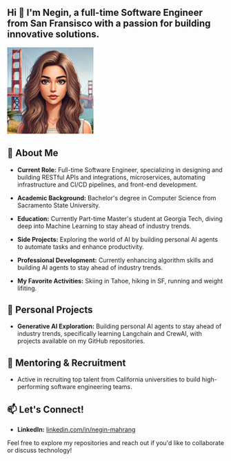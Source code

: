 ## Hi 👋 I'm Negin, a full-time Software Engineer from San Fransisco with a passion for building innovative solutions.

<!--
**neginmhg/neginmhg** is a ✨ _special_ ✨ repository because its `README.md` (this file) appears on your GitHub profile.

Here are some ideas to get you started:

- 🔭 I’m currently working on ...
- 🌱 I’m currently learning ...
- 👯 I’m looking to collaborate on ...
- 🤔 I’m looking for help with ...
- 💬 Ask me about ...
- 📫 How to reach me: ...
- 😄 Pronouns: ...
- ⚡ Fun fact: ...
-->
<img src="me.png" alt="Alt text" width="200" />


## 🚀 About Me

- **Current Role:** Full-time Software Engineer, specializing in designing and building RESTful APIs and integrations, microservices, automating infrastructure and CI/CD pipelines, and front-end development.
  
- **Academic Background:** Bachelor's degree in Computer Science from Sacramento State University.

- **Education:** Currently Part-time Master's student at Georgia Tech, diving deep into Machine Learning to stay ahead of industry trends.

- **Side Projects:** Exploring the world of AI by building personal AI agents to automate tasks and enhance productivity.

- **Professional Development:** Currently enhancing algorithm skills and building AI agents to stay ahead of industry trends.
  
- **My Favorite Activities:** Skiing in Tahoe, hiking in SF, running and weight lifiting.

## 🌱 Personal Projects

- **Generative AI Exploration:** Building personal AI agents to stay ahead of industry trends, specifically learning Langchain and CrewAI, with projects available on my GitHub repositories.

## 🤝 Mentoring & Recruitment

- Active in recruiting top talent from California universities to build high-performing software engineering teams.

## 📫 Let's Connect!

- **LinkedIn:** [linkedin.com/in/negin-mahrang](https://www.linkedin.com/in/negin-mahrang/)

Feel free to explore my repositories and reach out if you'd like to collaborate or discuss technology! 
